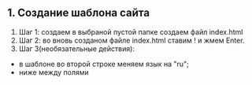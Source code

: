## 1. Создание шаблона сайта
1. Шаг 1: создаем в выбраной пустой папке создаем файл index.html
2. Шаг 2: во вновь созданом файле index.html ставим ! и жмем  Enter.
3. Шаг 3(необязательные действия): 
* в шаблоне во второй строке меняем язык на "ru"; 
* ниже между полями <title> пишем заголовок сайта;
* после строки с полем <body> вставляем строчку. в ней пишем латинскую Р и жмем Enter, после <p> пишем сообщение, которое будет выводиться в теле сайта.
* После строки <title> создаем пустую строку, в ней пишем script (по подсказке выбираем первый сверху), создаем новую строку пишем function (по подсказке выбираем второй сверху) в поле параметр убираем, перед скобками вставляем название функции (в нашем случае say_hi). После фигурной скобки вставляем allert (по подсказке выбираем первый сверху), в скобках вставляем Hello_World